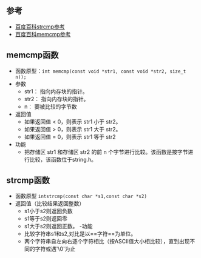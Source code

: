 <!--
 * @Author: JohnJeep
 * @Date: 2020-09-12 09:47:29
 * @LastEditTime: 2020-07-27 15:59:47
 * @LastEditors: Please set LastEditors
 * @Description: memcmp()函数与strcmp()函数用法
 * @FilePath: /16-memcmp与strcmp.md
--> 

## 参考
- [百度百科strcmp参考](https://baike.baidu.com/item/strcmp/5495571?fr=aladdin)
- [百度百科memcmp参考](https://baike.baidu.com/item/memcmp/5494788?fr=aladdin)


## memcmp函数
- 函数原型：` int memcmp(const void *str1, const void *str2, size_t n)); `
- 参数
  - str1： 指向内存块的指针。
  - str2： 指向内存块的指针。
  - n： 要被比较的字节数
- 返回值
  - 如果返回值 < 0，则表示 str1 小于 str2。
  - 如果返回值 > 0，则表示 str1 大于 str2。
  - 如果返回值 = 0，则表示 str1 等于 str2
- 功能
  - 把存储区 str1 和存储区 str2 的前 n 个字节进行比较。该函数是按字节进行比较，该函数位于string.h。


## strcmp函数
- 函数原型 `intstrcmp(const char *s1,const char *s2)`
- 返回值（比较结果返回整数）
  - s1小于s2则返回负数
  - s1等于s2则返回零
  - s1大于s2则返回正数。
-功能
  - 比较字符串s1和s2,对比是以==字符==为单位。
  - 两个字符串自左向右逐个字符相比（按ASCII值大小相比较），直到出现不同的字符或遇'\0'为止
